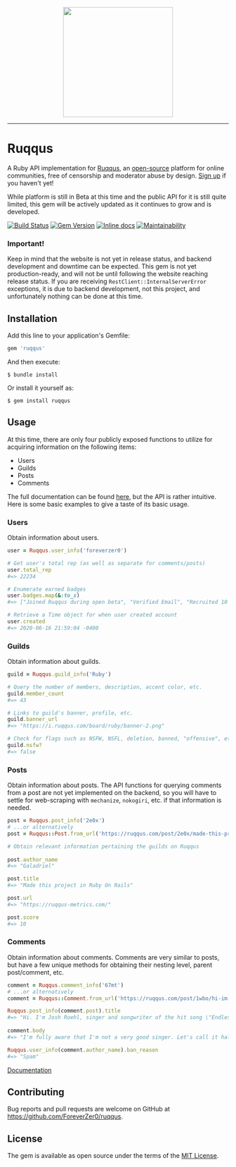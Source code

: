 <p align="center">
<img src="https://raw.githubusercontent.com/ruqqus/ruqqus/master/ruqqus/assets/images/logo/ruqqus_text_logo.png" width="250"/>
</p>

<hr>

# Ruqqus

A Ruby API implementation for [Ruqqus](https://ruqqus.com/), an [open-source](https://github.com/ruqqus/ruqqus) platform for online communities, free of censorship and moderator abuse by design. [Sign up](https://ruqqus.com/signup?ref=foreverzer0
) if you haven't yet!

While platform is still in Beta at this time and the public API for it is still quite limited, this gem will be actively updated as it continues to grow and is developed.

[![Build Status](https://travis-ci.org/ForeverZer0/ruqqus.svg?branch=master)](https://travis-ci.org/ForeverZer0/ruqqus)
[![Gem Version](https://badge.fury.io/rb/ruqqus.svg)](https://badge.fury.io/rb/ruqqus)
[![Inline docs](http://inch-ci.org/github/ForeverZer0/ruqqus.svg?branch=master)](http://inch-ci.org/github/ForeverZer0/ruqqus)
[![Maintainability](https://api.codeclimate.com/v1/badges/c39f44a706302e4cd340/maintainability)](https://codeclimate.com/github/ForeverZer0/ruqqus/maintainability)

### Important!

Keep in mind that the website is not yet in release status, and backend development and downtime can be expected. This gem is not yet production-ready, and will not be until following the website reaching release status. If you are receiving `RestClient::InternalServerError` exceptions, it is due to backend development, not this project, and unfortunately nothing can be done at this time.

## Installation

Add this line to your application's Gemfile:

```ruby
gem 'ruqqus'
```

And then execute:

    $ bundle install

Or install it yourself as:

    $ gem install ruqqus

## Usage

At this time, there are only four publicly exposed functions to utilize for acquiring information on the following items:

* Users
* Guilds
* Posts
* Comments

The full documentation can be found [here](https://www.rubydoc.info/gems/ruqqus), but the API is rather intuitive. Here is some basic examples to give a taste of its basic usage.

### Users

Obtain information about users.

```ruby
user = Ruqqus.user_info('foreverzer0')

# Get user's total rep (as well as separate for comments/posts)
user.total_rep
#=> 22234

# Enumerate earned badges
user.badges.map(&:to_s)
#=> ["Joined Ruqqus during open beta", "Verified Email", "Recruited 10 friends to join Ruqqus"]

# Retrieve a Time object for when user created account
user.created
#=> 2020-06-16 21:59:04 -0400
```

### Guilds

Obtain information about guilds.

```ruby
guild = Ruqqus.guild_info('Ruby')

# Query the number of members, description, accent color, etc.
guild.member_count
#=> 43

# Links to guild's banner, profile, etc.
guild.banner_url
#=> "https://i.ruqqus.com/board/ruby/banner-2.png"

# Check for flags such as NSFW, NSFL, deletion, banned, "offensive", etc.
guild.nsfw?
#=> false
```

### Posts

Obtain information about posts. The API functions for querying comments from a post are not yet implemented on the backend, so you will have to settle for web-scraping with `mechanize`, `nokogiri`, etc. if that information is needed.

```ruby
post = Ruqqus.post_info('2e0x')
# ...or alternatively
post = Ruqqus::Post.from_url('https://ruqqus.com/post/2e0x/made-this-project-in-ruby-on')

# Obtain relevant information pertaining the guilds on Ruqqus
  
post.author_name
#=> "Galadriel"

post.title
#=> "Made this project in Ruby On Rails"

post.url
#=> "https://ruqqus-metrics.com/"

post.score
#=> 10
```

### Comments

Obtain information about comments. Comments are very similar to posts, but have a few unique methods for obtaining their nesting level, parent post/comment, etc.

```ruby
comment = Ruqqus.comment_info('67mt')
# ...or alternatively
comment = Ruqqus::Comment.from_url('https://ruqqus.com/post/1wbo/hi-im-josh-roehl-singer-and/67mt')

Ruqqus.post_info(comment.post).title
#=> "Hi. I'm Josh Roehl, singer and songwriter of the hit song \"Endless Summer\". I am hosting an AMA here."
 
comment.body
#=> "I'm fully aware that I'm not a very good singer. Let's call it half-singing, half-rapping." 

Ruqqus.user_info(comment.author_name).ban_reason
#=> "Spam"
```

[Documentation](https://www.rubydoc.info/gems/ruqqus)

## Contributing

Bug reports and pull requests are welcome on GitHub at https://github.com/ForeverZer0/ruqqus.

## License

The gem is available as open source under the terms of the [MIT License](https://opensource.org/licenses/MIT).
